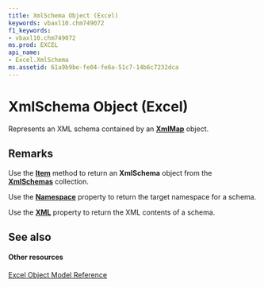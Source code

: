 ```yaml
---
title: XmlSchema Object (Excel)
keywords: vbaxl10.chm749072
f1_keywords:
- vbaxl10.chm749072
ms.prod: EXCEL
api_name:
- Excel.XmlSchema
ms.assetid: 61a9b9be-fe04-fe6a-51c7-14b6c7232dca
---
```



# XmlSchema Object (Excel)

Represents an XML schema contained by an  **[XmlMap](xmlmap-object-excel.md)** object.


## Remarks

Use the  **[Item](xmlschemas-item-property-excel.md)** method to return an **XmlSchema** object from the **[XmlSchemas](xmlschemas-object-excel.md)** collection.

Use the  **[Namespace](xmlschema-namespace-property-excel.md)** property to return the target namespace for a schema.

Use the  **[XML](xmlschema-xml-property-excel.md)** property to return the XML contents of a schema.


## See also


#### Other resources


[Excel Object Model Reference](http://msdn.microsoft.com/library/object-model-excel-vba-reference%28Office.15%29.aspx)


